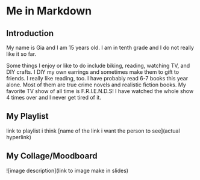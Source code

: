 # Me in Markdown

## Introduction

My name is Gia and I am 15 years old. I am in tenth grade and I do not really like it so far. 

Some things I enjoy or like to do include biking, reading, watching TV, and DIY crafts. I DIY my own earrings and sometimes make them to gift to friends. I really like reading, too. I have probably read 6-7 books this year alone. Most of them are true crime novels and realistic fiction books. My favorite TV show of all time is F.R.I.E.N.D.S! I have watched the whole show 4 times over and I never get tired of it. 
## My Playlist

link to playlist i think
[name of the link i want the person to see](actual hyperlink)
## My Collage/Moodboard

![image description](link to image make in slides)